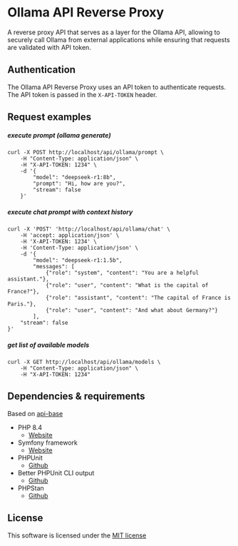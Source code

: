 # Ollama API Reverse Proxy
A reverse proxy API that serves as a layer for the Ollama API, allowing to securely call Ollama from external applications while ensuring that requests are validated with API token.

## Authentication
The Ollama API Reverse Proxy uses an API token to authenticate requests. The API token is passed in the `X-API-TOKEN` header.

## Request examples
##### execute prompt (ollama generate)
```
curl -X POST http://localhost/api/ollama/prompt \
    -H "Content-Type: application/json" \
    -H "X-API-TOKEN: 1234" \
    -d '{
        "model": "deepseek-r1:8b",
        "prompt": "Hi, how are you?",
        "stream": false
    }'
```
##### execute chat prompt with context history
```
curl -X 'POST' 'http://localhost/api/ollama/chat' \
    -H 'accept: application/json' \
    -H 'X-API-TOKEN: 1234' \
    -H 'Content-Type: application/json' \
    -d '{
        "model": "deepseek-r1:1.5b",
        "messages": [
            {"role": "system", "content": "You are a helpful assistant."},
            {"role": "user", "content": "What is the capital of France?"},
            {"role": "assistant", "content": "The capital of France is Paris."},
            {"role": "user", "content": "And what about Germany?"}
        ],
    "stream": false
}'
```
##### get list of available models
```
curl -X GET http://localhost/api/ollama/models \
    -H "Content-Type: application/json" \
    -H "X-API-TOKEN: 1234"
```

## Dependencies & requirements
Based on [api-base](https://github.com/lukasbecvar/api-base)
* PHP 8.4
    * [Website](https://php.net)
* Symfony framework
    * [Website](https://symfony.com)
* PHPUnit
    * [Github](https://github.com/sebastianbergmann/phpunit)
* Better PHPUnit CLI output
    * [Github](https://github.com/robiningelbrecht/phpunit-pretty-print)
* PHPStan
    * [Github](https://github.com/phpstan/phpstan)

## License
This software is licensed under the [MIT license](LICENSE)

